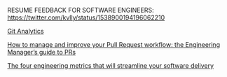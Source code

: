 RESUME FEEDBACK FOR SOFTWARE ENGINEERS: https://twitter.com/kvlly/status/1538900194196062210


[Git Analytics](https://nimblehq.co/compass/development/git-analytics/)

[How to manage and improve your Pull Request workflow: the Engineering Manager’s guide to PRs](https://waydev.co/pull-request-workflow/)

 [The four engineering metrics that will streamline your software delivery](https://stackoverflow.blog/2021/11/29/the-four-engineering-metrics-that-will-streamline-your-software-delivery/)